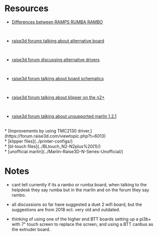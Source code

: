 # Resources


* [Differences between RAMPS RUMBA RAMBO](https://hackaday.com/2013/09/06/3d-printering-electronics-boards/)

<br>

* [raise3d forums talking about alternative board](https://forum.raise3d.com/viewtopic.php?t=8612)

<br>

* [raise3d forum discussing alternative drivers](https://forum.raise3d.com/viewtopic.php?t=634)

<br>


* [raise3d forum talking about board schematics](https://forum.raise3d.com/viewtopic.php?t=1203)

<br>

* [raise3d forum talking about klipper on the n2+ ](https://forum.raise3d.com/viewtopic.php?t=17163)

<br>

* [raise3d forum talking about unsupported marlin 1.2.1](https://forum.raise3d.com/viewtopic.php?t=2260)

<br>
* [Improvements by using TMC2130 driver.](https://forum.raise3d.com/viewtopic.php?t=6013)
<br>
* [klipper files](../printer-configs/)
<br>
* [bl-touch files](../BLtouch_N2-N2plus%20(1)/)
<br>
* [unofficial marlin](../Marlin-Raise3D-N-Series-Unofficial/)


# Notes


* cant tell currently if its a rambo or rumba board, when talking to the helpdesk they say rumba but in the marlin and on the forum they say rambo.

* all discussions so far have suggested a duet 2 wifi board, but the suggestions are from 2018 ect.
very old and outdated.

* thinking of using one of the higher end BTT boards setting up a pi3b+ with 7" touch screen to replace the screen, and using a BTT canbus as the extruder board.
